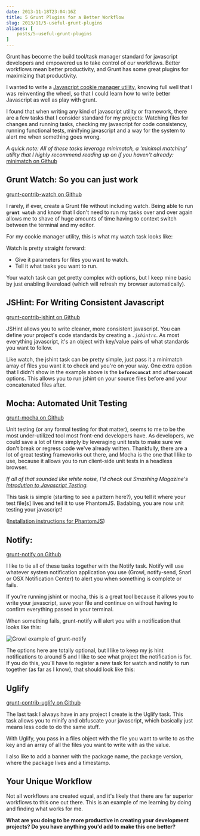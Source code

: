 ```yaml
---
date: 2013-11-18T23:04:16Z
title: 5 Grunt Plugins for a Better Workflow
slug: 2013/11/5-useful-grunt-plugins
aliases: [
    posts/5-useful-grunt-plugins
]
---
```


Grunt has become the build tool/task manager standard for javascript developers and empowered us to take control of our workflows. Better workflows mean better productivity, and Grunt has some great plugins for maximizing that productivity.

I wanted to write a [Javascript cookie manager utility](https://github.com/chaseadamsio/cookiejar), knowing full well that I was reinventing the wheel, so that I could learn how to write better Javascript as well as play with grunt.

I found that when writing any kind of javascript utility or framework, there are a few tasks that I consider standard for my projects: Watching files for changes and running tasks, checking my javascript for code consistency, running functional tests, minifying javascript and a way for the system to alert me when something goes wrong.

_A quick note: All of these tasks leverage minimatch, a 'minimal matching' utility that I highly recommend reading up on if you haven't already:_ [minimatch on Github](https://github.com/isaacs/minimatch)

## Grunt Watch: So you can just work

[grunt-contrib-watch on Github](https://github.com/gruntjs/grunt-contrib-watch)

I rarely, if ever, create a Grunt file without including watch. Being able to run <strong><code>grunt watch</code></strong> and know that I don't need to run my tasks over and over again allows me to shave of huge amounts of time having to context switch between the terminal and my editor.

For my cookie manager utility, this is what my watch task looks like:

<script src="https://gist.github.com/chaseadamsio/7522958.js?file=grunt-watch-task.js"></script>

Watch is pretty straight forward:

- Give it parameters for files you want to watch.
- Tell it what tasks you want to run.

Your watch task can get pretty complex with options, but I keep mine basic by just enabling livereload (which will refresh my browser automatically).

## JSHint: For Writing Consistent Javascript

[grunt-contrib-jshint on Github](https://github.com/gruntjs/grunt-contrib-jshint)

JSHint allows you to write cleaner, more consistent javascript. You can define your project's code standards by creating a _<code>.jshintrc</code>_. As most everything javascript, it's an object with key/value pairs of what standards you want to follow.

<script src="https://gist.github.com/chaseadamsio/7522958.js?file=grunt-jshint-task.js"></script>

Like watch, the jshint task can be pretty simple, just pass it a minimatch array of files you want it to check and you're on your way. One extra option that I didn't show in the example above is the <strong><code>beforeconcat</code></strong> and <strong><code>afterconcat</code></strong> options. This allows you to run jshint on your source files before and your concatenated files after.

## Mocha: Automated Unit Testing

[grunt-mocha on Github](https://github.com/kmiyashiro/grunt-mocha)

Unit testing (or any formal testing for that matter), seems to me to be the most under-utilized tool most front-end developers have. As developers, we could save a lot of time simply by leveraging unit tests to make sure we don't break or regress code we've already written. Thankfully, there are a lot of great testing frameworks out there, and Mocha is the one that I like to use, because it allows you to run client-side unit tests in a headless browser.

_If all of that sounded like white noise, I'd check out Smashing Magazine's [Introdution to Javascript Testing](http://coding.smashingmagazine.com/2012/06/27/introduction-to-javascript-unit-testing/)._

<script src="https://gist.github.com/chaseadamsio/7522958.js?file=grunt-mocha-task.js"></script>

This task is simple (starting to see a pattern here?), you tell it where your test file[s] lives and tell it to use PhantomJS. Badabing, you are now unit testing your javascript!

([Installation instructions for PhantomJS](http://phantomjs.org/download.html))

## Notify:

[grunt-notify on Github](https://github.com/dylang/grunt-notify)

I like to tie all of these tasks together with the Notify task. Notify will use whatever system notification application you use (Growl, notify-send, Snarl or OSX Notification Center) to alert you when something is complete or fails.

If you're running jshint or mocha, this is a great tool because it allows you to write your javascript, save your file and continue on without having to confirm everything passed in your terminal.

When something fails, grunt-notify will alert you with a notification that looks like this:

![Growl example of grunt-notify](https://f.cloud.github.com/assets/51505/982676/43c372da-0814-11e3-89e5-0cb0f45f50e1.png)

<script src="https://gist.github.com/chaseadamsio/7522958.js?file=grunt-notify-task.js"></script> The options here are totally optional, but I like to keep my js hint notifications to around 5 and I like to see what project the notification is for. If you do this, you'll have to register a new task for watch and notify to run together (as far as I know), that should look like this:

<script src="https://gist.github.com/chaseadamsio/7522958.js?file=grunt-register-notify.js"></script>

## Uglify

[grunt-contrib-uglify on Github](https://github.com/gruntjs/grunt-contrib-uglify)

The last task I always have in any project I create is the Uglify task. This task allows you to minify and obfuscate your javascript, which basically just means less code to do the same stuff.

<script src="https://gist.github.com/chaseadamsio/7522958.js?file=grunt-uglify-task.js"></script> With Uglify, you pass in a files object with the file you want to write to as the key and an array of all the files you want to write with as the value.

I also like to add a banner with the package name, the package version, where the package lives and a timestamp.

## Your Unique Workflow

Not all workflows are created equal, and it's likely that there are far superior workflows to this one out there. This is an example of me learning by doing and finding what works for me.

__What are you doing to be more productive in creating your development projects? Do you have anything you'd add to make this one better?__
